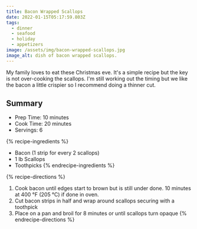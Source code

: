 ```yaml
---
title: Bacon Wrapped Scallops
date: 2022-01-15T05:17:59.803Z
tags:
  - dinner
  - seafood
  - holiday
  - appetizers
image: /assets/img/bacon-wrapped-scallops.jpg
image_alt: dish of bacon wrapped scallops.
---
```

My family loves to eat these Christmas eve. It's a simple recipe but the key is not over-cooking the scallops. I'm still working out the timing but we like the bacon a little crispier so I recommend doing a thinner cut.

## Summary
- Prep Time: 10 minutes
- Cook Time: 20 minutes
- Servings: 6

{% recipe-ingredients %}
- Bacon (1 strip for every 2 scallops)
- 1 lb Scallops
- Toothpicks
{% endrecipe-ingredients %}

{% recipe-directions %}
1. Cook bacon until edges start to brown but is still under done. 10 minutes at 400 °F (205 °C) if done in oven.
1. Cut bacon strips in half and wrap around scallops securing with a toothpick
1. Place on a pan and broil for 8 minutes or until scallops turn opaque
{% endrecipe-directions %}